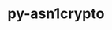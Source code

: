 ---
title: "py-asn1crypto"
layout: cache
categories: [package, develop]
meta: {"versions": ["1.4.0", "1.5.1"], "compilers": ["gcc@=7.5.0"], "oss": ["ubuntu18.04"], "platforms": ["linux"], "targets": ["x86_64", "x86_64_v3"], "stacks": ["radiuss"], "num_specs": 51, "num_specs_by_stack": {"radiuss": 51}}
spec_details: [{"hash": "5mreenkqplgp3pdwb7iin73p7vdsille", "compiler": "gcc@=7.5.0", "versions": ["1.4.0"], "os": "ubuntu18.04", "platform": "linux", "target": "x86_64", "variants": [], "stacks": ["radiuss"], "size": "-", "tarball": "https://binaries.spack.io/develop/build_cache/linux-ubuntu18.04-x86_64/gcc-7.5.0/py-asn1crypto-1.4.0/linux-ubuntu18.04-x86_64-gcc-7.5.0-py-asn1crypto-1.4.0-5mreenkqplgp3pdwb7iin73p7vdsille.spack"}, {"hash": "65r6u4aa4x4cu4s6rc3bzsjyy54uxytv", "compiler": "gcc@=7.5.0", "versions": ["1.4.0"], "os": "ubuntu18.04", "platform": "linux", "target": "x86_64", "variants": [], "stacks": ["radiuss"], "size": "-", "tarball": "https://binaries.spack.io/develop/build_cache/linux-ubuntu18.04-x86_64/gcc-7.5.0/py-asn1crypto-1.4.0/linux-ubuntu18.04-x86_64-gcc-7.5.0-py-asn1crypto-1.4.0-65r6u4aa4x4cu4s6rc3bzsjyy54uxytv.spack"}, {"hash": "7a5kwxkcjwd6fyjh5jyczcl4dg7m4go7", "compiler": "gcc@=7.5.0", "versions": ["1.4.0"], "os": "ubuntu18.04", "platform": "linux", "target": "x86_64", "variants": [], "stacks": ["radiuss"], "size": "-", "tarball": "https://binaries.spack.io/develop/build_cache/linux-ubuntu18.04-x86_64/gcc-7.5.0/py-asn1crypto-1.4.0/linux-ubuntu18.04-x86_64-gcc-7.5.0-py-asn1crypto-1.4.0-7a5kwxkcjwd6fyjh5jyczcl4dg7m4go7.spack"}, {"hash": "a5tijm3to24zsegpzkp4xapqbu5egiul", "compiler": "gcc@=7.5.0", "versions": ["1.4.0"], "os": "ubuntu18.04", "platform": "linux", "target": "x86_64", "variants": [], "stacks": ["radiuss"], "size": "-", "tarball": "https://binaries.spack.io/develop/build_cache/linux-ubuntu18.04-x86_64/gcc-7.5.0/py-asn1crypto-1.4.0/linux-ubuntu18.04-x86_64-gcc-7.5.0-py-asn1crypto-1.4.0-a5tijm3to24zsegpzkp4xapqbu5egiul.spack"}, {"hash": "c6uhaodlmvzgkze4fgq6vylp4fgcmqsr", "compiler": "gcc@=7.5.0", "versions": ["1.4.0"], "os": "ubuntu18.04", "platform": "linux", "target": "x86_64", "variants": [], "stacks": ["radiuss"], "size": "-", "tarball": "https://binaries.spack.io/develop/build_cache/linux-ubuntu18.04-x86_64/gcc-7.5.0/py-asn1crypto-1.4.0/linux-ubuntu18.04-x86_64-gcc-7.5.0-py-asn1crypto-1.4.0-c6uhaodlmvzgkze4fgq6vylp4fgcmqsr.spack"}, {"hash": "dkdnvgw7apbqqss4uxcnfiweldfvuh6g", "compiler": "gcc@=7.5.0", "versions": ["1.4.0"], "os": "ubuntu18.04", "platform": "linux", "target": "x86_64", "variants": [], "stacks": ["radiuss"], "size": "-", "tarball": "https://binaries.spack.io/develop/build_cache/linux-ubuntu18.04-x86_64/gcc-7.5.0/py-asn1crypto-1.4.0/linux-ubuntu18.04-x86_64-gcc-7.5.0-py-asn1crypto-1.4.0-dkdnvgw7apbqqss4uxcnfiweldfvuh6g.spack"}, {"hash": "irxkkjrsvxrnsdwczn55eo5jh7cqmods", "compiler": "gcc@=7.5.0", "versions": ["1.4.0"], "os": "ubuntu18.04", "platform": "linux", "target": "x86_64", "variants": [], "stacks": ["radiuss"], "size": "-", "tarball": "https://binaries.spack.io/develop/build_cache/linux-ubuntu18.04-x86_64/gcc-7.5.0/py-asn1crypto-1.4.0/linux-ubuntu18.04-x86_64-gcc-7.5.0-py-asn1crypto-1.4.0-irxkkjrsvxrnsdwczn55eo5jh7cqmods.spack"}, {"hash": "eoakilqmmq22k32mfuvf7b6x3w2gl4ev", "compiler": "gcc@=7.5.0", "versions": ["1.4.0"], "os": "ubuntu18.04", "platform": "linux", "target": "x86_64", "variants": [], "stacks": ["radiuss"], "size": "-", "tarball": "https://binaries.spack.io/develop/build_cache/linux-ubuntu18.04-x86_64/gcc-7.5.0/py-asn1crypto-1.4.0/linux-ubuntu18.04-x86_64-gcc-7.5.0-py-asn1crypto-1.4.0-eoakilqmmq22k32mfuvf7b6x3w2gl4ev.spack"}, {"hash": "aslkm2oojdkg4limqddinb7vgtiqea3t", "compiler": "gcc@=7.5.0", "versions": ["1.4.0"], "os": "ubuntu18.04", "platform": "linux", "target": "x86_64", "variants": [], "stacks": ["radiuss"], "size": "-", "tarball": "https://binaries.spack.io/develop/build_cache/linux-ubuntu18.04-x86_64/gcc-7.5.0/py-asn1crypto-1.4.0/linux-ubuntu18.04-x86_64-gcc-7.5.0-py-asn1crypto-1.4.0-aslkm2oojdkg4limqddinb7vgtiqea3t.spack"}, {"hash": "exjtyzmqm2x4irvzdm6vb46hbcz4kz5f", "compiler": "gcc@=7.5.0", "versions": ["1.4.0"], "os": "ubuntu18.04", "platform": "linux", "target": "x86_64", "variants": [], "stacks": ["radiuss"], "size": "-", "tarball": "https://binaries.spack.io/develop/build_cache/linux-ubuntu18.04-x86_64/gcc-7.5.0/py-asn1crypto-1.4.0/linux-ubuntu18.04-x86_64-gcc-7.5.0-py-asn1crypto-1.4.0-exjtyzmqm2x4irvzdm6vb46hbcz4kz5f.spack"}, {"hash": "jgs2t7caduhu5ux7btnvv5uyfoqwv6t6", "compiler": "gcc@=7.5.0", "versions": ["1.4.0"], "os": "ubuntu18.04", "platform": "linux", "target": "x86_64", "variants": [], "stacks": ["radiuss"], "size": "-", "tarball": "https://binaries.spack.io/develop/build_cache/linux-ubuntu18.04-x86_64/gcc-7.5.0/py-asn1crypto-1.4.0/linux-ubuntu18.04-x86_64-gcc-7.5.0-py-asn1crypto-1.4.0-jgs2t7caduhu5ux7btnvv5uyfoqwv6t6.spack"}, {"hash": "5tjpmw4ncstjt27llawxr4nsznceschn", "compiler": "gcc@=7.5.0", "versions": ["1.4.0"], "os": "ubuntu18.04", "platform": "linux", "target": "x86_64", "variants": [], "stacks": ["radiuss"], "size": "-", "tarball": "https://binaries.spack.io/develop/build_cache/linux-ubuntu18.04-x86_64/gcc-7.5.0/py-asn1crypto-1.4.0/linux-ubuntu18.04-x86_64-gcc-7.5.0-py-asn1crypto-1.4.0-5tjpmw4ncstjt27llawxr4nsznceschn.spack"}, {"hash": "5fubxohj5emgisclqc6ruefkzuml35hu", "compiler": "gcc@=7.5.0", "versions": ["1.4.0"], "os": "ubuntu18.04", "platform": "linux", "target": "x86_64", "variants": [], "stacks": ["radiuss"], "size": "-", "tarball": "https://binaries.spack.io/develop/build_cache/linux-ubuntu18.04-x86_64/gcc-7.5.0/py-asn1crypto-1.4.0/linux-ubuntu18.04-x86_64-gcc-7.5.0-py-asn1crypto-1.4.0-5fubxohj5emgisclqc6ruefkzuml35hu.spack"}, {"hash": "6nonsays6yjlxlirubxiiqzymaskhbsx", "compiler": "gcc@=7.5.0", "versions": ["1.4.0"], "os": "ubuntu18.04", "platform": "linux", "target": "x86_64", "variants": [], "stacks": ["radiuss"], "size": "-", "tarball": "https://binaries.spack.io/develop/build_cache/linux-ubuntu18.04-x86_64/gcc-7.5.0/py-asn1crypto-1.4.0/linux-ubuntu18.04-x86_64-gcc-7.5.0-py-asn1crypto-1.4.0-6nonsays6yjlxlirubxiiqzymaskhbsx.spack"}, {"hash": "vt65ygdcu5fboq77e5mtehlczsuzwuce", "compiler": "gcc@=7.5.0", "versions": ["1.4.0"], "os": "ubuntu18.04", "platform": "linux", "target": "x86_64", "variants": [], "stacks": ["radiuss"], "size": "-", "tarball": "https://binaries.spack.io/develop/build_cache/linux-ubuntu18.04-x86_64/gcc-7.5.0/py-asn1crypto-1.4.0/linux-ubuntu18.04-x86_64-gcc-7.5.0-py-asn1crypto-1.4.0-vt65ygdcu5fboq77e5mtehlczsuzwuce.spack"}, {"hash": "jze5ic2vtyleyhycghbeqomcgkjdvc4b", "compiler": "gcc@=7.5.0", "versions": ["1.4.0"], "os": "ubuntu18.04", "platform": "linux", "target": "x86_64", "variants": [], "stacks": ["radiuss"], "size": "-", "tarball": "https://binaries.spack.io/develop/build_cache/linux-ubuntu18.04-x86_64/gcc-7.5.0/py-asn1crypto-1.4.0/linux-ubuntu18.04-x86_64-gcc-7.5.0-py-asn1crypto-1.4.0-jze5ic2vtyleyhycghbeqomcgkjdvc4b.spack"}, {"hash": "jpesjbllxqwancfcjawx4swyghpcihws", "compiler": "gcc@=7.5.0", "versions": ["1.4.0"], "os": "ubuntu18.04", "platform": "linux", "target": "x86_64", "variants": [], "stacks": ["radiuss"], "size": "-", "tarball": "https://binaries.spack.io/develop/build_cache/linux-ubuntu18.04-x86_64/gcc-7.5.0/py-asn1crypto-1.4.0/linux-ubuntu18.04-x86_64-gcc-7.5.0-py-asn1crypto-1.4.0-jpesjbllxqwancfcjawx4swyghpcihws.spack"}, {"hash": "ha3fjetaazhxxdyyvfv5qmkruaamqr5f", "compiler": "gcc@=7.5.0", "versions": ["1.5.1"], "os": "ubuntu18.04", "platform": "linux", "target": "x86_64", "variants": ["build_system=python_pip"], "stacks": ["radiuss"], "size": "-", "tarball": "https://binaries.spack.io/develop/build_cache/linux-ubuntu18.04-x86_64/gcc-7.5.0/py-asn1crypto-1.5.1/linux-ubuntu18.04-x86_64-gcc-7.5.0-py-asn1crypto-1.5.1-ha3fjetaazhxxdyyvfv5qmkruaamqr5f.spack"}, {"hash": "rzqdmt6wat427s3pmn4jflrnkgzoeuxw", "compiler": "gcc@=7.5.0", "versions": ["1.4.0"], "os": "ubuntu18.04", "platform": "linux", "target": "x86_64", "variants": [], "stacks": ["radiuss"], "size": "-", "tarball": "https://binaries.spack.io/develop/build_cache/linux-ubuntu18.04-x86_64/gcc-7.5.0/py-asn1crypto-1.4.0/linux-ubuntu18.04-x86_64-gcc-7.5.0-py-asn1crypto-1.4.0-rzqdmt6wat427s3pmn4jflrnkgzoeuxw.spack"}, {"hash": "kxfu42ec646rlrl3xn2sg57qqxpsh5mp", "compiler": "gcc@=7.5.0", "versions": ["1.5.1"], "os": "ubuntu18.04", "platform": "linux", "target": "x86_64", "variants": ["build_system=python_pip"], "stacks": ["radiuss"], "size": "-", "tarball": "https://binaries.spack.io/develop/build_cache/linux-ubuntu18.04-x86_64/gcc-7.5.0/py-asn1crypto-1.5.1/linux-ubuntu18.04-x86_64-gcc-7.5.0-py-asn1crypto-1.5.1-kxfu42ec646rlrl3xn2sg57qqxpsh5mp.spack"}, {"hash": "lofxeewtfcgkgbe7c7vvl27tht6awoe7", "compiler": "gcc@=7.5.0", "versions": ["1.4.0"], "os": "ubuntu18.04", "platform": "linux", "target": "x86_64", "variants": [], "stacks": ["radiuss"], "size": "-", "tarball": "https://binaries.spack.io/develop/build_cache/linux-ubuntu18.04-x86_64/gcc-7.5.0/py-asn1crypto-1.4.0/linux-ubuntu18.04-x86_64-gcc-7.5.0-py-asn1crypto-1.4.0-lofxeewtfcgkgbe7c7vvl27tht6awoe7.spack"}, {"hash": "wc45mhzrpaml63mql535rakgl3fql6vc", "compiler": "gcc@=7.5.0", "versions": ["1.5.1"], "os": "ubuntu18.04", "platform": "linux", "target": "x86_64", "variants": ["build_system=python_pip"], "stacks": ["radiuss"], "size": "-", "tarball": "https://binaries.spack.io/develop/build_cache/linux-ubuntu18.04-x86_64/gcc-7.5.0/py-asn1crypto-1.5.1/linux-ubuntu18.04-x86_64-gcc-7.5.0-py-asn1crypto-1.5.1-wc45mhzrpaml63mql535rakgl3fql6vc.spack"}, {"hash": "t22kah2z7dmvbeyhyluuukxkrmrh25i7", "compiler": "gcc@=7.5.0", "versions": ["1.4.0"], "os": "ubuntu18.04", "platform": "linux", "target": "x86_64", "variants": [], "stacks": ["radiuss"], "size": "-", "tarball": "https://binaries.spack.io/develop/build_cache/linux-ubuntu18.04-x86_64/gcc-7.5.0/py-asn1crypto-1.4.0/linux-ubuntu18.04-x86_64-gcc-7.5.0-py-asn1crypto-1.4.0-t22kah2z7dmvbeyhyluuukxkrmrh25i7.spack"}, {"hash": "ttrxugciorfqqoplhfht4uok4lin7fsr", "compiler": "gcc@=7.5.0", "versions": ["1.4.0"], "os": "ubuntu18.04", "platform": "linux", "target": "x86_64", "variants": [], "stacks": ["radiuss"], "size": "-", "tarball": "https://binaries.spack.io/develop/build_cache/linux-ubuntu18.04-x86_64/gcc-7.5.0/py-asn1crypto-1.4.0/linux-ubuntu18.04-x86_64-gcc-7.5.0-py-asn1crypto-1.4.0-ttrxugciorfqqoplhfht4uok4lin7fsr.spack"}, {"hash": "tthr6k6lx5ihf5klqmz5r4xfsva6rlvv", "compiler": "gcc@=7.5.0", "versions": ["1.4.0"], "os": "ubuntu18.04", "platform": "linux", "target": "x86_64", "variants": [], "stacks": ["radiuss"], "size": "-", "tarball": "https://binaries.spack.io/develop/build_cache/linux-ubuntu18.04-x86_64/gcc-7.5.0/py-asn1crypto-1.4.0/linux-ubuntu18.04-x86_64-gcc-7.5.0-py-asn1crypto-1.4.0-tthr6k6lx5ihf5klqmz5r4xfsva6rlvv.spack"}, {"hash": "p2ikrqa7gv47byma4qoxr4mjujwgl4np", "compiler": "gcc@=7.5.0", "versions": ["1.5.1"], "os": "ubuntu18.04", "platform": "linux", "target": "x86_64", "variants": ["build_system=python_pip"], "stacks": ["radiuss"], "size": "-", "tarball": "https://binaries.spack.io/develop/build_cache/linux-ubuntu18.04-x86_64/gcc-7.5.0/py-asn1crypto-1.5.1/linux-ubuntu18.04-x86_64-gcc-7.5.0-py-asn1crypto-1.5.1-p2ikrqa7gv47byma4qoxr4mjujwgl4np.spack"}, {"hash": "ubud77urzjol5mdxjwe23ybxi4eog5wy", "compiler": "gcc@=7.5.0", "versions": ["1.4.0"], "os": "ubuntu18.04", "platform": "linux", "target": "x86_64", "variants": [], "stacks": ["radiuss"], "size": "-", "tarball": "https://binaries.spack.io/develop/build_cache/linux-ubuntu18.04-x86_64/gcc-7.5.0/py-asn1crypto-1.4.0/linux-ubuntu18.04-x86_64-gcc-7.5.0-py-asn1crypto-1.4.0-ubud77urzjol5mdxjwe23ybxi4eog5wy.spack"}, {"hash": "vb2lrww5s2lwszo5jjxqlhc3cmcmkkmt", "compiler": "gcc@=7.5.0", "versions": ["1.4.0"], "os": "ubuntu18.04", "platform": "linux", "target": "x86_64", "variants": [], "stacks": ["radiuss"], "size": "-", "tarball": "https://binaries.spack.io/develop/build_cache/linux-ubuntu18.04-x86_64/gcc-7.5.0/py-asn1crypto-1.4.0/linux-ubuntu18.04-x86_64-gcc-7.5.0-py-asn1crypto-1.4.0-vb2lrww5s2lwszo5jjxqlhc3cmcmkkmt.spack"}, {"hash": "xbrtohwncz6zikvway57skx3spypyu2j", "compiler": "gcc@=7.5.0", "versions": ["1.4.0"], "os": "ubuntu18.04", "platform": "linux", "target": "x86_64", "variants": [], "stacks": ["radiuss"], "size": "-", "tarball": "https://binaries.spack.io/develop/build_cache/linux-ubuntu18.04-x86_64/gcc-7.5.0/py-asn1crypto-1.4.0/linux-ubuntu18.04-x86_64-gcc-7.5.0-py-asn1crypto-1.4.0-xbrtohwncz6zikvway57skx3spypyu2j.spack"}, {"hash": "uykoewfyw5fqu6cj37m7jtyzvyceu6sn", "compiler": "gcc@=7.5.0", "versions": ["1.4.0"], "os": "ubuntu18.04", "platform": "linux", "target": "x86_64", "variants": [], "stacks": ["radiuss"], "size": "-", "tarball": "https://binaries.spack.io/develop/build_cache/linux-ubuntu18.04-x86_64/gcc-7.5.0/py-asn1crypto-1.4.0/linux-ubuntu18.04-x86_64-gcc-7.5.0-py-asn1crypto-1.4.0-uykoewfyw5fqu6cj37m7jtyzvyceu6sn.spack"}, {"hash": "spinru4fhftvtlsdxbmvm5kc5sza77nx", "compiler": "gcc@=7.5.0", "versions": ["1.5.1"], "os": "ubuntu18.04", "platform": "linux", "target": "x86_64", "variants": ["build_system=python_pip"], "stacks": ["radiuss"], "size": "-", "tarball": "https://binaries.spack.io/develop/build_cache/linux-ubuntu18.04-x86_64/gcc-7.5.0/py-asn1crypto-1.5.1/linux-ubuntu18.04-x86_64-gcc-7.5.0-py-asn1crypto-1.5.1-spinru4fhftvtlsdxbmvm5kc5sza77nx.spack"}, {"hash": "j6dlolim557hllydvhptxz7sojdaxjq2", "compiler": "gcc@=7.5.0", "versions": ["1.4.0"], "os": "ubuntu18.04", "platform": "linux", "target": "x86_64", "variants": [], "stacks": ["radiuss"], "size": "-", "tarball": "https://binaries.spack.io/develop/build_cache/linux-ubuntu18.04-x86_64/gcc-7.5.0/py-asn1crypto-1.4.0/linux-ubuntu18.04-x86_64-gcc-7.5.0-py-asn1crypto-1.4.0-j6dlolim557hllydvhptxz7sojdaxjq2.spack"}, {"hash": "zduv3hyoge6letc6tczq7cbn5odz42dl", "compiler": "gcc@=7.5.0", "versions": ["1.4.0"], "os": "ubuntu18.04", "platform": "linux", "target": "x86_64", "variants": [], "stacks": ["radiuss"], "size": "-", "tarball": "https://binaries.spack.io/develop/build_cache/linux-ubuntu18.04-x86_64/gcc-7.5.0/py-asn1crypto-1.4.0/linux-ubuntu18.04-x86_64-gcc-7.5.0-py-asn1crypto-1.4.0-zduv3hyoge6letc6tczq7cbn5odz42dl.spack"}, {"hash": "ymfilodtgji37qwz7cmdx2ujlz7w3uub", "compiler": "gcc@=7.5.0", "versions": ["1.4.0"], "os": "ubuntu18.04", "platform": "linux", "target": "x86_64", "variants": [], "stacks": ["radiuss"], "size": "-", "tarball": "https://binaries.spack.io/develop/build_cache/linux-ubuntu18.04-x86_64/gcc-7.5.0/py-asn1crypto-1.4.0/linux-ubuntu18.04-x86_64-gcc-7.5.0-py-asn1crypto-1.4.0-ymfilodtgji37qwz7cmdx2ujlz7w3uub.spack"}, {"hash": "fotqcgsrpnet7wneq3xn4iy7z3lb6o2y", "compiler": "gcc@=7.5.0", "versions": ["1.5.1"], "os": "ubuntu18.04", "platform": "linux", "target": "x86_64", "variants": [], "stacks": ["radiuss"], "size": "-", "tarball": "https://binaries.spack.io/develop/build_cache/linux-ubuntu18.04-x86_64/gcc-7.5.0/py-asn1crypto-1.5.1/linux-ubuntu18.04-x86_64-gcc-7.5.0-py-asn1crypto-1.5.1-fotqcgsrpnet7wneq3xn4iy7z3lb6o2y.spack"}, {"hash": "zpgvaev7fdtcwgb4lvtvut3sd4u5f4zy", "compiler": "gcc@=7.5.0", "versions": ["1.4.0"], "os": "ubuntu18.04", "platform": "linux", "target": "x86_64", "variants": [], "stacks": ["radiuss"], "size": "-", "tarball": "https://binaries.spack.io/develop/build_cache/linux-ubuntu18.04-x86_64/gcc-7.5.0/py-asn1crypto-1.4.0/linux-ubuntu18.04-x86_64-gcc-7.5.0-py-asn1crypto-1.4.0-zpgvaev7fdtcwgb4lvtvut3sd4u5f4zy.spack"}, {"hash": "xwa5obg42zmzohjmazkvnop544u6jlim", "compiler": "gcc@=7.5.0", "versions": ["1.4.0"], "os": "ubuntu18.04", "platform": "linux", "target": "x86_64", "variants": [], "stacks": ["radiuss"], "size": "-", "tarball": "https://binaries.spack.io/develop/build_cache/linux-ubuntu18.04-x86_64/gcc-7.5.0/py-asn1crypto-1.4.0/linux-ubuntu18.04-x86_64-gcc-7.5.0-py-asn1crypto-1.4.0-xwa5obg42zmzohjmazkvnop544u6jlim.spack"}, {"hash": "cqrinraxlmyquorslqco5winrhdaskxn", "compiler": "gcc@=7.5.0", "versions": ["1.5.1"], "os": "ubuntu18.04", "platform": "linux", "target": "x86_64", "variants": ["build_system=python_pip"], "stacks": ["radiuss"], "size": "-", "tarball": "https://binaries.spack.io/develop/build_cache/linux-ubuntu18.04-x86_64/gcc-7.5.0/py-asn1crypto-1.5.1/linux-ubuntu18.04-x86_64-gcc-7.5.0-py-asn1crypto-1.5.1-cqrinraxlmyquorslqco5winrhdaskxn.spack"}, {"hash": "lurhwdnzjlmz2r6eykysfjmgbpj5zchy", "compiler": "gcc@=7.5.0", "versions": ["1.5.1"], "os": "ubuntu18.04", "platform": "linux", "target": "x86_64", "variants": ["build_system=python_pip"], "stacks": ["radiuss"], "size": "-", "tarball": "https://binaries.spack.io/develop/build_cache/linux-ubuntu18.04-x86_64/gcc-7.5.0/py-asn1crypto-1.5.1/linux-ubuntu18.04-x86_64-gcc-7.5.0-py-asn1crypto-1.5.1-lurhwdnzjlmz2r6eykysfjmgbpj5zchy.spack"}, {"hash": "zgq627zg3el7wo6zckunrt645tjihn3k", "compiler": "gcc@=7.5.0", "versions": ["1.4.0"], "os": "ubuntu18.04", "platform": "linux", "target": "x86_64", "variants": [], "stacks": ["radiuss"], "size": "-", "tarball": "https://binaries.spack.io/develop/build_cache/linux-ubuntu18.04-x86_64/gcc-7.5.0/py-asn1crypto-1.4.0/linux-ubuntu18.04-x86_64-gcc-7.5.0-py-asn1crypto-1.4.0-zgq627zg3el7wo6zckunrt645tjihn3k.spack"}, {"hash": "tljepxz56u4oufxjnubu2ci2h7dafm65", "compiler": "gcc@=7.5.0", "versions": ["1.5.1"], "os": "ubuntu18.04", "platform": "linux", "target": "x86_64_v3", "variants": ["build_system=python_pip"], "stacks": ["radiuss"], "size": "-", "tarball": "https://binaries.spack.io/develop/build_cache/linux-ubuntu18.04-x86_64_v3/gcc-7.5.0/py-asn1crypto-1.5.1/linux-ubuntu18.04-x86_64_v3-gcc-7.5.0-py-asn1crypto-1.5.1-tljepxz56u4oufxjnubu2ci2h7dafm65.spack"}, {"hash": "cubmewh4byqxlualhsuumdd75p3piu3z", "compiler": "gcc@=7.5.0", "versions": ["1.5.1"], "os": "ubuntu18.04", "platform": "linux", "target": "x86_64_v3", "variants": ["build_system=python_pip"], "stacks": ["radiuss"], "size": "-", "tarball": "https://binaries.spack.io/develop/build_cache/linux-ubuntu18.04-x86_64_v3/gcc-7.5.0/py-asn1crypto-1.5.1/linux-ubuntu18.04-x86_64_v3-gcc-7.5.0-py-asn1crypto-1.5.1-cubmewh4byqxlualhsuumdd75p3piu3z.spack"}, {"hash": "bicayuvjwtqwlsw5ucytoxakkosbsoi3", "compiler": "gcc@=7.5.0", "versions": ["1.5.1"], "os": "ubuntu18.04", "platform": "linux", "target": "x86_64_v3", "variants": ["build_system=python_pip"], "stacks": ["radiuss"], "size": "-", "tarball": "https://binaries.spack.io/develop/build_cache/linux-ubuntu18.04-x86_64_v3/gcc-7.5.0/py-asn1crypto-1.5.1/linux-ubuntu18.04-x86_64_v3-gcc-7.5.0-py-asn1crypto-1.5.1-bicayuvjwtqwlsw5ucytoxakkosbsoi3.spack"}, {"hash": "hn7rqwf2eqdhwffxdink75arne3gudrz", "compiler": "gcc@=7.5.0", "versions": ["1.5.1"], "os": "ubuntu18.04", "platform": "linux", "target": "x86_64_v3", "variants": ["build_system=python_pip"], "stacks": ["radiuss"], "size": "-", "tarball": "https://binaries.spack.io/develop/build_cache/linux-ubuntu18.04-x86_64_v3/gcc-7.5.0/py-asn1crypto-1.5.1/linux-ubuntu18.04-x86_64_v3-gcc-7.5.0-py-asn1crypto-1.5.1-hn7rqwf2eqdhwffxdink75arne3gudrz.spack"}, {"hash": "2kvvhhhro46h4qizzyqd4ur3tyoapnpx", "compiler": "gcc@=7.5.0", "versions": ["1.5.1"], "os": "ubuntu18.04", "platform": "linux", "target": "x86_64_v3", "variants": ["build_system=python_pip"], "stacks": ["radiuss"], "size": "-", "tarball": "https://binaries.spack.io/develop/build_cache/linux-ubuntu18.04-x86_64_v3/gcc-7.5.0/py-asn1crypto-1.5.1/linux-ubuntu18.04-x86_64_v3-gcc-7.5.0-py-asn1crypto-1.5.1-2kvvhhhro46h4qizzyqd4ur3tyoapnpx.spack"}, {"hash": "fuz4dzgeij7sqt62u4vm7shaxu3d3pf6", "compiler": "gcc@=7.5.0", "versions": ["1.5.1"], "os": "ubuntu18.04", "platform": "linux", "target": "x86_64_v3", "variants": ["build_system=python_pip"], "stacks": ["radiuss"], "size": "-", "tarball": "https://binaries.spack.io/develop/build_cache/linux-ubuntu18.04-x86_64_v3/gcc-7.5.0/py-asn1crypto-1.5.1/linux-ubuntu18.04-x86_64_v3-gcc-7.5.0-py-asn1crypto-1.5.1-fuz4dzgeij7sqt62u4vm7shaxu3d3pf6.spack"}, {"hash": "mlc74uluvcjykphwpu2w5smzxi5lc6lb", "compiler": "gcc@=7.5.0", "versions": ["1.5.1"], "os": "ubuntu18.04", "platform": "linux", "target": "x86_64_v3", "variants": ["build_system=python_pip"], "stacks": ["radiuss"], "size": "-", "tarball": "https://binaries.spack.io/develop/build_cache/linux-ubuntu18.04-x86_64_v3/gcc-7.5.0/py-asn1crypto-1.5.1/linux-ubuntu18.04-x86_64_v3-gcc-7.5.0-py-asn1crypto-1.5.1-mlc74uluvcjykphwpu2w5smzxi5lc6lb.spack"}, {"hash": "kolvc6hcyx4nfviziwiqvjvp3gm7twwc", "compiler": "gcc@=7.5.0", "versions": ["1.5.1"], "os": "ubuntu18.04", "platform": "linux", "target": "x86_64_v3", "variants": ["build_system=python_pip"], "stacks": ["radiuss"], "size": "-", "tarball": "https://binaries.spack.io/develop/build_cache/linux-ubuntu18.04-x86_64_v3/gcc-7.5.0/py-asn1crypto-1.5.1/linux-ubuntu18.04-x86_64_v3-gcc-7.5.0-py-asn1crypto-1.5.1-kolvc6hcyx4nfviziwiqvjvp3gm7twwc.spack"}, {"hash": "rpkkbrgv7gtxrxbljsktza4a3qx7plwi", "compiler": "gcc@=7.5.0", "versions": ["1.5.1"], "os": "ubuntu18.04", "platform": "linux", "target": "x86_64_v3", "variants": ["build_system=python_pip"], "stacks": ["radiuss"], "size": "-", "tarball": "https://binaries.spack.io/develop/build_cache/linux-ubuntu18.04-x86_64_v3/gcc-7.5.0/py-asn1crypto-1.5.1/linux-ubuntu18.04-x86_64_v3-gcc-7.5.0-py-asn1crypto-1.5.1-rpkkbrgv7gtxrxbljsktza4a3qx7plwi.spack"}, {"hash": "rjn4m235lsnaq6cweawgjvflfoxkynlm", "compiler": "gcc@=7.5.0", "versions": ["1.5.1"], "os": "ubuntu18.04", "platform": "linux", "target": "x86_64_v3", "variants": ["build_system=python_pip"], "stacks": ["radiuss"], "size": "-", "tarball": "https://binaries.spack.io/develop/build_cache/linux-ubuntu18.04-x86_64_v3/gcc-7.5.0/py-asn1crypto-1.5.1/linux-ubuntu18.04-x86_64_v3-gcc-7.5.0-py-asn1crypto-1.5.1-rjn4m235lsnaq6cweawgjvflfoxkynlm.spack"}, {"hash": "uam6du7pst5bjww5z4ks2bm7ubersqwx", "compiler": "gcc@=7.5.0", "versions": ["1.5.1"], "os": "ubuntu18.04", "platform": "linux", "target": "x86_64_v3", "variants": ["build_system=python_pip"], "stacks": ["radiuss"], "size": "-", "tarball": "https://binaries.spack.io/develop/build_cache/linux-ubuntu18.04-x86_64_v3/gcc-7.5.0/py-asn1crypto-1.5.1/linux-ubuntu18.04-x86_64_v3-gcc-7.5.0-py-asn1crypto-1.5.1-uam6du7pst5bjww5z4ks2bm7ubersqwx.spack"}]
---